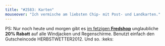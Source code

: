 ```yaml
---
title: "#2583: Karten"
mouseover: "Ich vermische am liebsten Chip- mit Post- und Landkarten."
---
```


PS:
Nur noch heute und morgen gibt es <a href="http://fred-o-mat.spreadshirt.net/" title="Fredshop">im fetzigen <strong>Fredshop</strong></a> unglaubliche <strong>20% Rabatt</strong> auf alle Windjacken und Regenschirme.
Benutzt einfach den Gutscheincode HERBSTWETTER2012.
Und so.
:keks:
